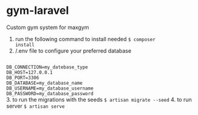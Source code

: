 # gym-laravel
Custom gym system for maxgym
1. run the following command to install needed 
<code>$ composer install</code>
2. /.env file to configure your preferred database 
<code>
DB_CONNECTION=my_datebase_type
DB_HOST=127.0.0.1
DB_PORT=3306
DB_DATABASE=my_database_name
DB_USERNAME=my_database_username
DB_PASSWORD=my_database_password
</code>
3. to run the migrations with the seeds
<code>$ artisan migrate --seed</code>
4. to run server
<code>$ artisan serve </code>
